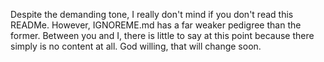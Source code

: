 Despite the demanding tone, I really don't mind if you don't read this READMe.
However, IGNOREME.md has a far weaker pedigree than the former. Between you and I, there is little to say at this point because there simply is no content at all. God willing, that will change soon.
